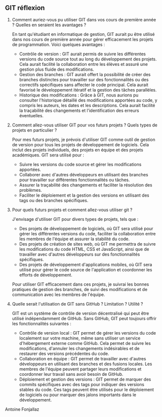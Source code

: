 ## GIT réflexion

1. Comment auriez-vous pu utiliser GIT dans vos cours de première année ? Quelles en seraient les avantages ?

   En tant qu'étudiant en informatique de gestion, GIT aurait pu être utilisé dans nos cours de première année pour gérer efficacement les projets de programmation. Voici quelques avantages :
   
   - Contrôle de version : GIT aurait permis de suivre les différentes versions du code source tout au long du développement des projets. Cela aurait facilité la collaboration entre les élèves et assuré une gestion plus fluide des modifications.
   - Gestion des branches : GIT aurait offert la possibilité de créer des branches distinctes pour travailler sur des fonctionnalités ou des correctifs spécifiques sans affecter le code principal. Cela aurait favorisé le développement itératif et la gestion des tâches parallèles.
   - Historique des modifications : Grâce à GIT, nous aurions pu consulter l'historique détaillé des modifications apportées au code, y compris les auteurs, les dates et les descriptions. Cela aurait facilité la traçabilité des changements et l'identification des erreurs éventuelles.

2. Comment allez-vous utiliser GIT pour vos futurs projets ? Quels types de projets en particulier ?

   Pour mes futurs projets, je prévois d'utiliser GIT comme outil de gestion de version pour tous les projets de développement de logiciels. Cela inclut des projets individuels, des projets en équipe et des projets académiques. GIT sera utilisé pour :
   
   - Suivre les versions du code source et gérer les modifications apportées.
   - Collaborer avec d'autres développeurs en utilisant des branches pour travailler sur différentes fonctionnalités ou tâches.
   - Assurer la traçabilité des changements et faciliter la résolution des problèmes.
   - Faciliter le déploiement et la gestion des versions en utilisant des tags ou des branches spécifiques.

3. Pour quels futurs projets et comment allez-vous utiliser git ?

   J'envisage d'utiliser GIT pour divers types de projets, tels que :
   
   - Des projets de développement de logiciels, où GIT sera utilisé pour gérer les différentes versions du code, faciliter la collaboration entre les membres de l'équipe et assurer la stabilité du code.
   - Des projets de création de sites web, où GIT me permettra de suivre les modifications du code HTML, CSS et JavaScript, ainsi que de travailler avec d'autres développeurs sur des fonctionnalités spécifiques.
   - Des projets de développement d'applications mobiles, où GIT sera utilisé pour gérer le code source de l'application et coordonner les efforts de développement.

   Pour utiliser GIT efficacement dans ces projets, je suivrai les bonnes pratiques de gestion des branches, de suivi des modifications et de communication avec les membres de l'équipe.

4. Quelle serait l'utilisation de GIT sans GitHub ? Limitation ? Utilité ?

    GIT est un système de contrôle de version décentralisé qui peut être utilisé indépendamment de GitHub. Sans GitHub, GIT peut toujours offrir les fonctionnalités suivantes :
   
   - Contrôle de version local : GIT permet de gérer les versions du code localement sur votre machine, même sans utiliser un service d'hébergement externe comme GitHub. Cela permet de suivre les modifications, d'annuler les changements indésirables et de restaurer des versions précédentes du code.
   - Collaboration en équipe : GIT permet de travailler avec d'autres développeurs en utilisant des branches et des fusions locales. Les membres de l'équipe peuvent partager leurs modifications et coordonner leur travail sans avoir besoin de GitHub.
   - Déploiement et gestion des versions : GIT permet de marquer des commits spécifiques avec des tags pour indiquer des versions stables du code. Ces tags peuvent être utilisés pour le déploiement de logiciels ou pour marquer des jalons importants dans le développement.



Antoine Fonjallaz
